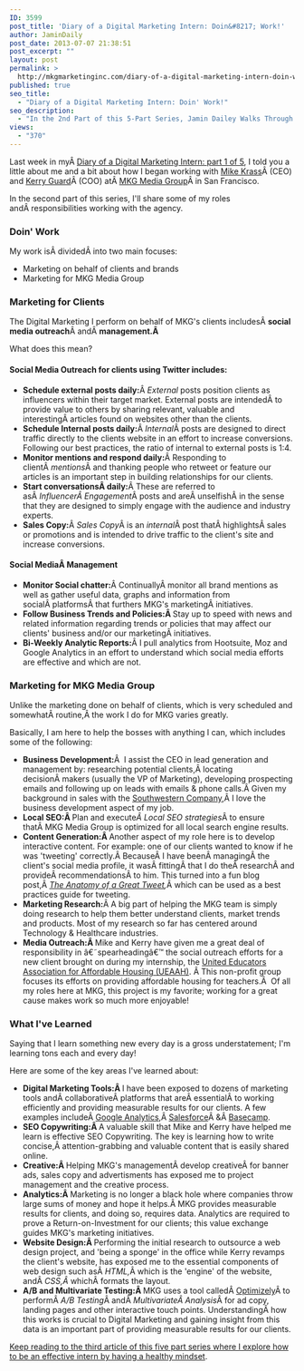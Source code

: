 ```yaml
---
ID: 3599
post_title: 'Diary of a Digital Marketing Intern: Doin&#8217; Work!'
author: JaminDaily
post_date: 2013-07-07 21:38:51
post_excerpt: ""
layout: post
permalink: >
  http://mkgmarketinginc.com/diary-of-a-digital-marketing-intern-doin-work/
published: true
seo_title:
  - "Diary of a Digital Marketing Intern: Doin' Work!"
seo_description:
  - "In the 2nd Part of this 5-Part Series, Jamin Dailey Walks Through 'A Day in the Life' of a Digital Marketing Intern"
views:
  - "370"
---
```

<p>Last week in myÂ <a href="http://ow.ly/mz8E9" target="_blank">Diary of a Digital Marketing Intern: part 1 of 5</a>, I told you a little about me and a bit about how I began working with <a href="http://www.linkedin.com/in/mikekrass" target="_blank">Mike Krass</a>Â (CEO) and <a href="http://kerryguard.com/" target="_blank">Kerry Guard</a>Â (COO) atÂ <a href="http://mkgmediagroup.com/" target="_blank">MKG Media Group</a>Â in San Francisco.</p>

<p>In the second part of this series, I'll share some of my roles andÂ responsibilities working with the agency.</p>

<!--more-->

<h3>Doin' Work</h3>
<p>My work isÂ dividedÂ into two main focuses:</p>
<ul>
	<li>Marketing on behalf of clients and brands</li>
	<li>Marketing for MKG Media Group</li>
</ul>

<h3>Marketing for Clients</h3>
<p>The Digital Marketing I perform on behalf of MKG's clients includesÂ <strong>social media outreach</strong>Â andÂ <strong>management.Â </strong></p>

<p>What does this mean?</p>

<h4>Social Media Outreach for clients using Twitter includes:</h4>
<ul>
	<li><strong>Schedule external posts daily:</strong>Â <em>External</em> posts position clients as influencers within their target market. External posts are intendedÂ to provide value to others by sharing relevant, valuable and interestingÂ articles found on websites other than the clients.</li>
	<li><strong>Schedule Internal posts daily:</strong>Â <em>Internal</em>Â posts are designed to direct traffic directly to the clients website in an effort to increase conversions. Following our best practices, the ratio of internal to external posts is 1:4.</li>
	<li><strong>Monitor mentions and respond daily:</strong>Â Responding to clientÂ <em>mentions</em>Â and thanking people who retweet or feature our articles is an important step in building relationships for our clients.</li>
	<li><strong>Start conversationsÂ daily:</strong>Â These are referred to asÂ <em>InfluencerÂ Engagement</em>Â posts and areÂ unselfishÂ in the sense that they are designed to simply engage with the audience and industry experts.</li>
	<li><strong>Sales Copy:</strong>Â <em>Sales Copy</em>Â is an <em>internal</em>Â post thatÂ highlightsÂ sales or promotions and is intended to drive traffic to the client's site and increase conversions.</li>
</ul>

<h4>Social MediaÂ Management</h4>
<ul>
	<li><strong>Monitor Social chatter:</strong>Â ContinuallyÂ monitor all brand mentions as well as gather useful data, graphs and information from socialÂ platformsÂ that furthers MKG's marketingÂ initiatives.</li>
	<li><strong>Follow Business Trends and Policies:Â </strong>Stay up to speed with news and related information regarding trends or policies that may affect our clients' business and/or our marketingÂ initiatives.</li>
	<li><strong>Bi-Weekly Analytic Reports:</strong>Â I pull analytics from Hootsuite, Moz and Google Analytics in an effort to understand which social media efforts are effective and which are not.</li>
</ul>

<h3>Marketing for MKG Media Group</h3>
<p>Unlike the marketing done on behalf of clients, which is very scheduled and somewhatÂ routine,Â the work I do for MKG varies greatly.</p>
<p>Basically, I am here to help the bosses with anything I can, which includes some of the following:</p>
<ul>
	<li><strong>Business Development:</strong>Â  I assist the CEO in lead generation and management by: researching potential clients,Â locating decisionÂ makers (usually the VP of Marketing), developing prospecting emails and following up on leads with emails &amp; phone calls.Â Given my background in sales with the <a href="http://www.southwestern.com/" target="_blank">Southwestern Company</a>,Â I love the business development aspect of my job.</li>
	<li><strong>Local SEO:Â </strong>Plan and execute<em>Â Local SEO strategies</em>Â to ensure thatÂ MKG Media Group is optimized for all local search engine results.</li>
	<li><strong>Content Generation:Â </strong>Another aspect of my role here is to develop interactive content. For example: one of our clients wanted to know if he was 'tweeting' correctly.Â BecauseÂ I have beenÂ managingÂ the client's social media profile, it wasÂ fittingÂ that I do theÂ researchÂ and provideÂ recommendationsÂ to him. This turned into a fun blog post,Â <em><a href="http://ow.ly/mz8NC" target="_blank">The Anatomy of a Great Tweet</a>,</em>Â which can be used as a best practices guide for tweeting.</li>
	<li><strong>Marketing Research:</strong>Â A big part of helping the MKG team is simply doing research to help them better understand clients, market trends and products. Most of my research so far has centered around Technology &amp; Healthcare industries.</li>
	<li><strong></strong><strong>Media Outreach:Â </strong>Mike and Kerry have given me a great deal of responsibility in â€˜spearheadingâ€™ the social outreach efforts for a new client brought on during my internship, the <a href="http://supporteuaah.org" target="_blank">United Educators Association for Affordable Housing (UEAAH)</a>. Â This non-profit group focuses its efforts on providing affordable housing for teachers.Â  Of all my roles here at MKG, this project is my favorite; working for a great cause makes work so much more enjoyable!</li>
</ul>

<h3>What I've Learned</h3>
<p>Saying that I learn something new every day is a gross understatement; I'm learning tons each and every day!</p>
<p>Here are some of the key areas I've learned about:</p>
<ul>
	<li><strong>Digital Marketing Tools:Â </strong>I have been exposed to dozens of marketing tools andÂ collaborativeÂ platforms that areÂ essentialÂ to working efficiently and providing measurable results for our clients. A few examples includeÂ <a href="http://www.google.com/analytics/" target="_blank">Google Analytics</a>,Â <a href="http://www.salesforce.com/" target="_blank">Salesforce</a>Â &amp;Â <a href="http://basecamp.com/" target="_blank">Basecamp</a>.</li>
	<li><strong>SEO Copywriting:Â </strong>A valuable skill that Mike and Kerry have helped me learn is effective SEO Copywriting. The key is learning how to write concise,Â attention-grabbing and valuable content that is easily shared online.</li>
	<li><strong>Creative:Â </strong>Helping MKG's managementÂ develop creativeÂ for banner ads, sales copy and advertisments has exposed me to project management and the creative process.</li>
	<li><strong>Analytics:Â </strong>Marketing is no longer a black hole where companies throw large sums of money and hope it helps.Â MKG provides measurable results for clients, and doing so, requires data. Analytics are required to prove a Return-on-Investment for our clients; this value exchange guides MKG's marketing initiatives.</li>
	<li><strong>Website Design:Â </strong>Performing the initial research to outsource a web design project, and 'being a sponge' in the office while Kerry revamps the client's website, has exposed me to the essential components of web design such asÂ <em>HTML,</em>Â which is the 'engine' of the website, andÂ <em>CSS,Â </em>whichÂ formats the layout.</li>
	<li><strong>A/B and Multivariate Testing:Â </strong>MKG uses a tool calledÂ <a href="https://www.optimizely.com/" target="_blank">Optimizely</a>Â to performÂ <em>A/B Testing</em>Â andÂ <em>MultivariateÂ Analysis</em>Â for ad copy, landing pages and other interactive touch points. UnderstandingÂ how this works is crucial to Digital Marketing and gaining insight from this data is an important part of providing measurable results for our clients.</li>
</ul>
<p><a title="Diary of a Digital Marketing Intern (Part 3 of 5): A Winning Mindset!" href="http://mkgmediagroup.com/diary-of-a-digital-marketing-intern-part-3-of-5-a-winning-mindset/">Keep reading to the third article of this five part series where I explore how to be an effective intern by having a healthy mindset</a>.</p>